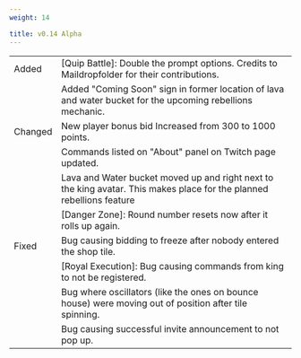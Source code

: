 ```yaml
---
weight: 14

title: v0.14 Alpha
---
```


|         |                                                                                                                       |
|---------|-----------------------------------------------------------------------------------------------------------------------|
| Added   | [Quip Battle]: Double the prompt options. Credits to Maildropfolder for their contributions.                          |
|         | Added "Coming Soon" sign in former location of lava and water bucket for the upcoming rebellions mechanic.            |
| Changed | New player bonus bid Increased from 300 to 1000 points.                                                               |
|         | Commands listed on "About" panel on Twitch page updated.                                                              |
|         | Lava and Water bucket moved up and right next to the king avatar. This makes place for the planned rebellions feature |
|         | [Danger Zone]: Round number resets now after it rolls up again.                                                       |
| Fixed   | Bug causing bidding to freeze after nobody entered the shop tile.                                                     |
|         | [Royal Execution]: Bug causing commands from king to not be registered.                                               |
|         | Bug where oscillators (like the ones on bounce house) were moving out of position after tile spinning.                |
|         | Bug causing successful invite announcement to not pop up.                                                             |